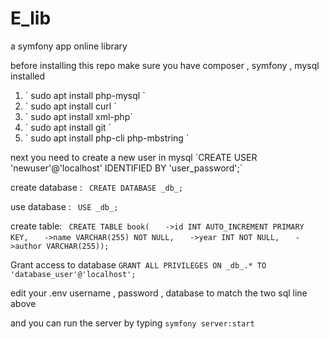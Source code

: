 # E_lib
a symfony app online library 



before installing this repo make sure you have composer , symfony , mysql installed 

<ol> 
    <li>` sudo apt install php-mysql `</li>
    <li>` sudo apt install curl `</li>
    <li>` sudo apt install xml-php`</li>
    <li>` sudo apt install git ` </li>
    <li>` sudo apt install php-cli php-mbstring `</li>
</ol>
next you need to  create a new user in mysql 
    `CREATE USER 'newuser'@'localhost' IDENTIFIED BY 'user_password';`

create database :
    ` CREATE DATABASE _db_;`
 
use database :
    ` USE _db_;`
 
 
create table:
    ` CREATE TABLE book(`
    `   ->id INT AUTO_INCREMENT PRIMARY KEY,`
    `   ->name VARCHAR(255) NOT NULL,`
    `   ->year INT NOT NULL,`
    `   ->author VARCHAR(255));`
    


Grant access to database 
    `GRANT ALL PRIVILEGES ON _db_.* TO 'database_user'@'localhost';`
    
 
    
    

edit your .env username , password , database to match the two sql line above


and you can run the server by typing `symfony server:start`

